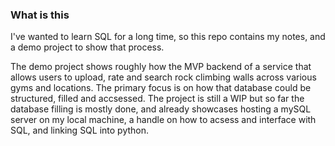 ### What is this
I've wanted to learn SQL for a long time, so this repo contains my notes, and a demo project to show that process.

The demo project shows roughly how the MVP backend of a service that allows users to upload, rate and search rock climbing walls across various gyms and locations. The primary focus is on how that database could be structured, filled and accsessed. 
The project is still a WIP but so far the database filling is mostly done, and already showcases hosting a mySQL server on my local machine, a handle on how to acsess and interface with SQL, and linking SQL into python.
